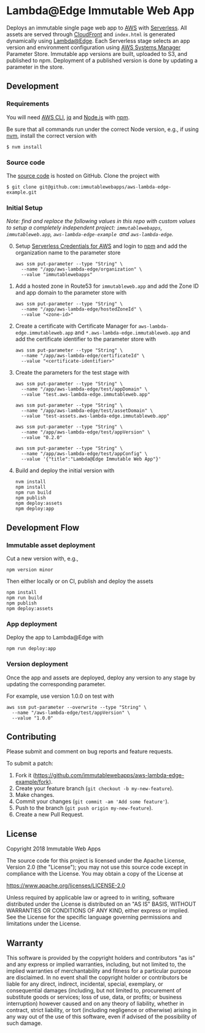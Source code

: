 # Lambda@Edge Immutable Web App

Deploys an immutable single page web app to [AWS] with [Serverless].
All assets are served through [CloudFront]
and `index.html` is generated dynamically using [Lambda@Edge].
Each Serverless stage selects an app version and environment configuration
using [AWS Systems Manager] Parameter Store.
Immutable app versions are built, uploaded to S3, and published to npm.
Deployment of a published version is done by updating a parameter in the store.

[AWS Systems Manager]: https://aws.amazon.com/systems-manager/
[AWS]: https://aws.amazon.com/
[CloudFront]: https://aws.amazon.com/cloudfront/
[Lambda@Edge]: https://aws.amazon.com/lambda/edge/
[Serverless]: https://serverless.com/

## Development

### Requirements

You will need [AWS CLI], [jq] and [Node.js] with [npm].

Be sure that all commands run under the correct Node version, e.g.,
if using [nvm], install the correct version with

```
$ nvm install
```

[AWS CLI]: https://aws.amazon.com/cli/
[Node.js]: https://nodejs.org/
[npm]: https://www.npmjs.com/
[nvm]: https://github.com/creationix/nvm
[jq]: https://stedolan.github.io/jq/

### Source code

The [source code] is hosted on GitHub.
Clone the project with

```
$ git clone git@github.com:immutablewebapps/aws-lambda-edge-example.git
```

[source code]: https://github.com/immutablewebapps/aws-lambda-edge-example

### Initial Setup

_Note: find and replace the following values in this repo
with custom values to setup a completely independent project:
`immutablewebapps`, `immutableweb.app`,
`aws-lambda-edge-example `and `aws-lambda-edge`._

0. Setup [Serverless Credentials for AWS] and login to [npm]
   and add the organization name to the parameter store
   ```
   aws ssm put-parameter --type "String" \
     --name "/app/aws-lambda-edge/organization" \
     --value "immutablewebapps"
   ```
1. Add a hosted zone in Route53 for `immutableweb.app` and
   add the Zone ID and app domain to the parameter store with
   ```
   aws ssm put-parameter --type "String" \
     --name "/app/aws-lambda-edge/hostedZoneId" \
     --value "<zone-id>"
   ```
2. Create a certificate with Certificate Manager for
   `aws-lambda-edge.immutableweb.app` and
   `*.aws-lambda-edge.immutableweb.app`
   and add the certificate identifier to the parameter store with
   ```
   aws ssm put-parameter --type "String" \
     --name "/app/aws-lambda-edge/certificateId" \
     --value "<certificate-identifier>"
   ```
3. Create the parameters for the test stage with
   ```
   aws ssm put-parameter --type "String" \
     --name "/app/aws-lambda-edge/test/appDomain" \
     --value "test.aws-lambda-edge.immutableweb.app"

   aws ssm put-parameter --type "String" \
     --name "/app/aws-lambda-edge/test/assetDomain" \
     --value "test-assets.aws-lambda-edge.immutableweb.app"

   aws ssm put-parameter --type "String" \
     --name "/app/aws-lambda-edge/test/appVersion" \
     --value "0.2.0"

   aws ssm put-parameter --type "String" \
     --name "/app/aws-lambda-edge/test/appConfig" \
     --value '{"title":"Lambda@Edge Immutable Web App"}'
   ```
4. Build and deploy the initial version with
   ```
   nvm install
   npm install
   npm run build
   npm publish
   npm deploy:assets
   npm deploy:app
   ```

[Serverless Credentials for AWS]: https://serverless.com/framework/docs/providers/aws/guide/credentials/

## Development Flow

### Immutable asset deployment

Cut a new version with, e.g.,

```
npm version minor
```

Then either locally or on CI, publish and deploy the assets

```
npm install
npm run build
npm publish
npm deploy:assets
```

### App deployment

Deploy the app to Lambda@Edge with

```
npm run deploy:app
```

### Version deployment

Once the app and assets are deployed,
deploy any version to any stage by updating the corresponding parameter.

For example, use version 1.0.0 on test with

```
aws ssm put-parameter --overwrite --type "String" \
  --name "/aws-lambda-edge/test/appVersion" \
  --value "1.0.0"
```

## Contributing

Please submit and comment on bug reports and feature requests.

To submit a patch:

1. Fork it (https://github.com/immutablewebapps/aws-lambda-edge-example/fork).
2. Create your feature branch (`git checkout -b my-new-feature`).
3. Make changes.
4. Commit your changes (`git commit -am 'Add some feature'`).
5. Push to the branch (`git push origin my-new-feature`).
6. Create a new Pull Request.

## License

Copyright 2018 Immutable Web Apps

The source code for this project is
licensed under the Apache License, Version 2.0 (the "License");
you may not use this source code except in compliance with the License.
You may obtain a copy of the License at

   https://www.apache.org/licenses/LICENSE-2.0

Unless required by applicable law or agreed to in writing, software
distributed under the License is distributed on an "AS IS" BASIS,
WITHOUT WARRANTIES OR CONDITIONS OF ANY KIND, either express or implied.
See the License for the specific language governing permissions and
limitations under the License.

## Warranty

This software is provided by the copyright holders and contributors "as is" and
any express or implied warranties, including, but not limited to, the implied
warranties of merchantability and fitness for a particular purpose are
disclaimed. In no event shall the copyright holder or contributors be liable for
any direct, indirect, incidental, special, exemplary, or consequential damages
(including, but not limited to, procurement of substitute goods or services;
loss of use, data, or profits; or business interruption) however caused and on
any theory of liability, whether in contract, strict liability, or tort
(including negligence or otherwise) arising in any way out of the use of this
software, even if advised of the possibility of such damage.
